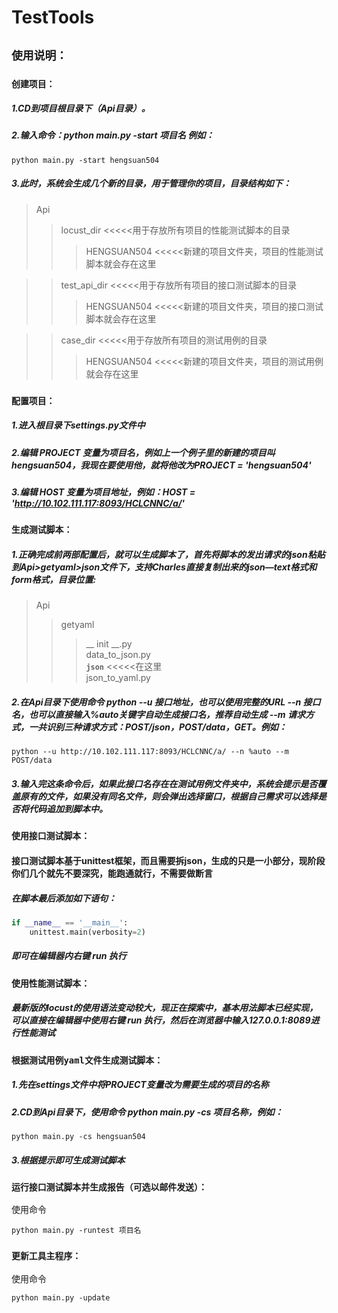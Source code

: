 # TestTools
## **`使用说明：`**

### **`创建项目：`**
##### 1.CD到项目根目录下（Api目录）。
##### 2.输入命令：python main.py -start 项目名 例如：
```
python main.py -start hengsuan504
```
##### 3.此时，系统会生成几个新的目录，用于管理你的项目，目录结构如下：
>Api
>>locust_dir      <<<<<用于存放所有项目的性能测试脚本的目录<br>
>>>HENGSUAN504      <<<<<新建的项目文件夹，项目的性能测试脚本就会存在这里<br>

>>test_api_dir      <<<<<用于存放所有项目的接口测试脚本的目录<br>
>>>HENGSUAN504      <<<<<新建的项目文件夹，项目的接口测试脚本就会存在这里<br>

>>case_dir      <<<<<用于存放所有项目的测试用例的目录<br>
>>>HENGSUAN504      <<<<<新建的项目文件夹，项目的测试用例就会存在这里

### **`配置项目：`**
##### 1.进入根目录下settings.py文件中
##### 2.编辑 PROJECT 变量为项目名，例如上一个例子里的新建的项目叫hengsuan504，我现在要使用他，就将他改为**PROJECT = 'hengsuan504'**
##### 3.编辑 HOST 变量为项目地址，例如：HOST = 'http://10.102.111.117:8093/HCLCNNC/a/'

### **`生成测试脚本：`**
##### 1.正确完成前两部配置后，就可以生成脚本了，首先将脚本的发出请求的json粘贴到Api>getyaml>json文件下，支持Charles直接复制出来的json—text格式和form格式，目录位置:<br>
> Api
>> getyaml
>>> __ init __.py<br>
>>> data_to_json.py<br>
>>> **`json`**               <<<<<在这里<br>
>>> json_to_yaml.py<br>

##### 2.在Api目录下使用命令 python --u 接口地址，也可以使用完整的URL --n 接口名，也可以直接输入%auto关键字自动生成接口名，推荐自动生成 --m 请求方式，一共识别三种请求方式：POST/json，POST/data，GET。例如：
```
python --u http://10.102.111.117:8093/HCLCNNC/a/ --n %auto --m POST/data
```
##### 3.输入完这条命令后，如果此接口名存在在测试用例文件夹中，系统会提示是否覆盖原有的文件，如果没有同名文件，则会弹出选择窗口，根据自己需求可以选择是否将代码追加到脚本中。

### **`使用接口测试脚本：`**
#### **接口测试脚本基于unittest框架，而且需要拆json，生成的只是一小部分，现阶段你们几个就先不要深究，能跑通就行，不需要做断言**
##### 在脚本最后添加如下语句：<br>
```python
if __name__ == '__main__':
    unittest.main(verbosity=2)
```
##### 即可在编辑器内右键 run 执行

### **`使用性能测试脚本：`**
##### 最新版的locust的使用语法变动较大，现正在探索中，基本用法脚本已经实现，可以直接在编辑器中使用右键 run 执行，然后在浏览器中输入127.0.0.1:8089进行性能测试

### **`根据测试用例yaml文件生成测试脚本：`**
##### 1.先在settings文件中将PROJECT变量改为需要生成的项目的名称
##### 2.CD到Api目录下，使用命令 python main.py -cs 项目名称，例如：
```
python main.py -cs hengsuan504
```
##### 3.根据提示即可生成测试脚本

### **`运行接口测试脚本并生成报告（可选以邮件发送）：`**
使用命令
```
python main.py -runtest 项目名
```

### **`更新工具主程序：`**
使用命令
```
python main.py -update
```